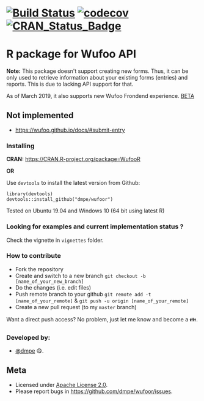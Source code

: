 [![Build Status](https://travis-ci.org/dmpe/WufooR.svg?branch=master)](https://travis-ci.org/dmpe/WufooR)
[![codecov](https://codecov.io/gh/dmpe/WufooR/branch/master/graph/badge.svg)](https://codecov.io/gh/dmpe/WufooR)
[![CRAN_Status_Badge](http://www.r-pkg.org/badges/version/WufooR)](https://cran.r-project.org/package=WufooR)
=======

R package for Wufoo API
=======

**Note:** This package doesn't support creating new forms. 
Thus, it can be only used to retrieve information about your existing forms (entries) and reports. This is due to lacking API support for that. 

As of March 2019, it also supports new Wufoo Frondend experience. [BETA](https://help.wufoo.com/articles/en_US/kb/Beta)

## Not implemented

- <https://wufoo.github.io/docs/#submit-entry>


### Installing

**CRAN:** <https://CRAN.R-project.org/package=WufooR>

**OR**

Use `devtools` to install the latest version from Github:

```
library(devtools)
devtools::install_github("dmpe/wufoor")
```

Tested on Ubuntu 19.04 and Windows 10 (64 bit using latest R)

### Looking for examples and current implementation status ?

Check the vignette in `vignettes` folder.

### How to contribute 

- Fork the repository
- Create and switch to a new branch `git checkout -b [name_of_your_new_branch]`
- Do the changes (i.e. edit files)
- Push remote branch to your github `git remote add -t [name_of_your_remote]` & `git push -u origin [name_of_your_remote]`
- Create a new pull request (to my `master` branch)

Want a direct push access? No problem, just let me know and become a :family:.

### Developed by:

- [@dmpe](https://www.github.com/dmpe) :yum:.

## Meta
- Licensed under [Apache License 2.0](http://www.apache.org/licenses/LICENSE-2.0).
- Please report bugs in <https://github.com/dmpe/wufoor/issues>.


